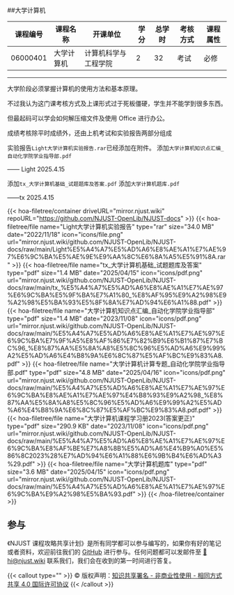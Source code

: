 ##大学计算机

| 课程编号 | 课程名称   | 开课单位             | 学分 | 总学时 | 考核方式 | 课程属性 |
| -------- | ---------- | -------------------- | ---- | ------ | -------- | -------- |
| 06000401 | 大学计算机 | 计算机科学与工程学院 | 2    | 32     | 考试     | 必修     |

---
大学阶段必须掌握计算机的使用方法和基本原理。

不过我认为这门课考核方式及上课形式过于死板僵硬，学生并不能学到很多东西。

但最起码可以学会如何解压缩文件及使用 Office 进行办公。

成绩考核除平时成绩外，还由上机考试和实验报告两部分组成

实验报告`Light大学计算机实验报告.rar`已经添加在附件。
添加`大学计算机知识点汇编_自动化学院学业指导部.pdf`

—— Light 2025.4.15

添加`tx_大学计算机基础_试题题库及答案.pdf`
添加`大学计算机题库.pdf`

——tx 2025.4.15

{{< hoa-filetree/container driveURL="mirror.njust.wiki" repoURL="https://github.com/NJUST-OpenLib/NJUST-docs" >}}
  {{< hoa-filetree/file name="Light大学计算机实验报告" type="rar" size="34.0 MB" date="2022/11/18" icon="icons/file.png" url="mirror.njust.wiki/github.com/NJUST-OpenLib/NJUST-docs/raw/main/Light%E5%A4%A7%E5%AD%A6%E8%AE%A1%E7%AE%97%E6%9C%BA%E5%AE%9E%E9%AA%8C%E6%8A%A5%E5%91%8A.rar" >}}
  {{< hoa-filetree/file name="tx_大学计算机基础_试题题库及答案" type="pdf" size="1.4 MB" date="2025/04/15" icon="icons/pdf.png" url="mirror.njust.wiki/github.com/NJUST-OpenLib/NJUST-docs/raw/main/tx_%E5%A4%A7%E5%AD%A6%E8%AE%A1%E7%AE%97%E6%9C%BA%E5%9F%BA%E7%A1%80_%E8%AF%95%E9%A2%98%E9%A2%98%E5%BA%93%E5%8F%8A%E7%AD%94%E6%A1%88.pdf" >}}
  {{< hoa-filetree/file name="大学计算机知识点汇编_自动化学院学业指导部" type="pdf" size="1.4 MB" date="2023/11/08" icon="icons/pdf.png" url="mirror.njust.wiki/github.com/NJUST-OpenLib/NJUST-docs/raw/main/%E5%A4%A7%E5%AD%A6%E8%AE%A1%E7%AE%97%E6%9C%BA%E7%9F%A5%E8%AF%86%E7%82%B9%E6%B1%87%E7%BC%96_%E8%87%AA%E5%8A%A8%E5%8C%96%E5%AD%A6%E9%99%A2%E5%AD%A6%E4%B8%9A%E6%8C%87%E5%AF%BC%E9%83%A8.pdf" >}}
  {{< hoa-filetree/file name="大学计算机计算专题_自动化学院学业指导部.pdf" type="pdf" size="4.8 MB" date="2025/04/16" icon="icons/pdf.png" url="mirror.njust.wiki/github.com/NJUST-OpenLib/NJUST-docs/raw/main/%E5%A4%A7%E5%AD%A6%E8%AE%A1%E7%AE%97%E6%9C%BA%E8%AE%A1%E7%AE%97%E4%B8%93%E9%A2%98_%E8%87%AA%E5%8A%A8%E5%8C%96%E5%AD%A6%E9%99%A2%E5%AD%A6%E4%B8%9A%E6%8C%87%E5%AF%BC%E9%83%A8.pdf.pdf" >}}
  {{< hoa-filetree/file name="大学计算机课程学习册2023(答案更正)" type="pdf" size="290.9 KB" date="2023/11/08" icon="icons/pdf.png" url="mirror.njust.wiki/github.com/NJUST-OpenLib/NJUST-docs/raw/main/%E5%A4%A7%E5%AD%A6%E8%AE%A1%E7%AE%97%E6%9C%BA%E8%AF%BE%E7%A8%8B%E5%AD%A6%E4%B9%A0%E5%86%8C2023%28%E7%AD%94%E6%A1%88%E6%9B%B4%E6%AD%A3%29.pdf" >}}
  {{< hoa-filetree/file name="大学计算机题库" type="pdf" size="3.6 MB" date="2025/04/15" icon="icons/pdf.png" url="mirror.njust.wiki/github.com/NJUST-OpenLib/NJUST-docs/raw/main/%E5%A4%A7%E5%AD%A6%E8%AE%A1%E7%AE%97%E6%9C%BA%E9%A2%98%E5%BA%93.pdf" >}}
{{< /hoa-filetree/container >}}


## 参与

《NJUST 课程攻略共享计划》是所有同学都可以参与编写的，如果你有好的笔记或者资料，欢迎前往我们的 [GitHub](https://github.com/NJUST-OpenLib) 进行参与。任何问题都可以发邮件至 [📮hi@njust.wiki](mailto:hi@njust.wiki) 联系我们，我们会在收到的第一时间进行答复。

{{< callout type="" >}}
  © 版权声明：[知识共享署名 - 非商业性使用 - 相同方式共享 4.0 国际许可协议](https://creativecommons.org/licenses/by-nc-sa/4.0/)
{{< /callout >}}
